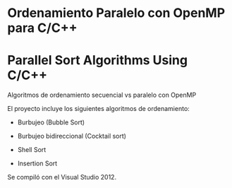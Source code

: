 # Ordenamiento Paralelo con OpenMP para C/C++
# Parallel Sort Algorithms Using C/C++
Algoritmos de ordenamiento secuencial vs paralelo con OpenMP

El proyecto incluye los siguientes algoritmos de ordenamiento:

* Burbujeo (Bubble Sort)

* Burbujeo bidireccional (Cocktail sort)

* Shell Sort

* Insertion Sort

Se compiló con el Visual Studio 2012.
